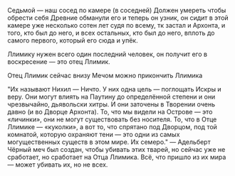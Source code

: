 Седьмой — наш сосед по камере (в соседней)
Должен умереть чтобы обрести себя
Древние обманули его и теперь он узник, он сидит в этой камере уже несколько сотен лет судя по всему, тк застал и Архонта, и того, кто был до него, и всех остальных, кто был до него, вплоть до самого первого, который его сюда и упёк.

Ллимику нужен всего один последний человек, он получит его в воскресение — это отец Ллимик.

Отец Ллимик сейчас внизу
Мечом можно прикончить Ллимика

"Их называют Нихил — Ничто. У них одна цель — поглощать Искры и веру. Они могут влиять на Паутину до определённой степени и они чрезвычайно, дьявольски хитры. И они заточены в Творении очень давно (и во Дворце Архонта). То, что мы видели на Острове — это «личинки», они не могут существовать без носителя. То, что в Отце Ллимике — «куколки», а вот то, что спрятано под Дворцом, под той комнатой, которую охраняют тени — это одни из самых могущественных существ в этом мире. Их семеро." — Адельберт
Чёрный меч был создан, чтобы убивать этих тварей, но сейчас уже не сработает, но сработает на Отца Ллимика. Всё, что пришло из их мира — может убивать их, но не всех. 
